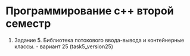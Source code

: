 # Программирование с++ второй семестр
1) Задание 5. Библиотека потокового ввода-вывода и контейнерные классы. - вариант 25
(task5_version25)